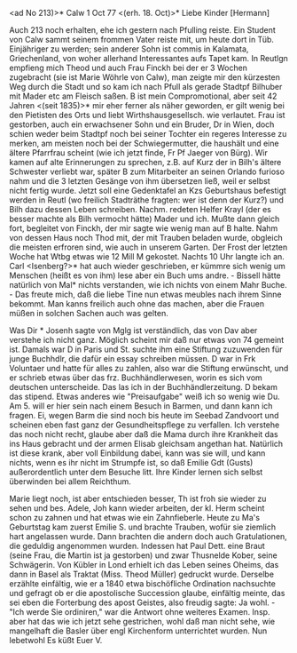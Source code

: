 <ad No 213)>* Calw 1 Oct 77
 <(erh. 18. Oct)>*
Liebe Kinder [Hermann]

Auch 213 noch erhalten, ehe ich gestern nach Pfulling reiste. Ein Student von Calw sammt seinem frommen Vater reiste mit, um heute dort in Tüb. Einjähriger zu werden; sein anderer Sohn ist commis in Kalamata, Griechenland, von woher allerhand Interessantes aufs Tapet kam. In Reutlgn empfieng mich Theod und auch Frau Finckh bei der er 3 Wochen zugebracht (sie ist Marie Wöhrle von Calw), man zeigte mir den kürzesten Weg durch die Stadt und so kam ich nach Pfull als gerade Stadtpf Bilhuber mit Mader etc am Fleisch saßen. B ist mein Compromotional, aber seit 42 Jahren <(seit 1835)>* mir eher ferner als näher geworden, er gilt wenig bei den Pietisten des Orts und liebt Wirthshausgesellsch. wie verlautet. Frau ist gestorben, auch ein erwachsener Sohn und ein Bruder, Dr in Wien, doch schien weder beim Stadtpf noch bei seiner Tochter ein regeres Interesse zu merken, am meisten noch bei der Schwiegermutter, die haushält und eine ältere Pfarrfrau scheint (wie ich jetzt finde, Fr Pf Jaeger von Bürg). Wir kamen auf alte Erinnerungen zu sprechen, z.B. auf Kurz der in Bilh's ältere Schwester verliebt war, später B zum Mitarbeiter an seinen Orlando furioso nahm und die 3 letzten Gesänge von ihm übersetzen ließ, weil er selbst nicht fertig wurde. Jetzt soll eine Gedenktafel an Kzs Geburtshaus befestigt werden in Reutl (wo freilich Stadträthe fragten: wer ist denn der Kurz?) und Bilh dazu dessen Leben schreiben. Nachm. redeten Helfer Krayl (der es besser machte als Bilh vermocht hätte) Mader und ich. Mußte dann gleich fort, begleitet von Finckh, der mir sagte wie wenig man auf B halte. Nahm von dessen Haus noch Thod mit, der mit Trauben beladen wurde, obgleich die meisten erfroren sind, wie auch in unserem Garten. Der Frost der letzten Woche hat Wtbg etwas wie 12 Mill M gekostet. Nachts 10 Uhr langte ich an. Carl <Isenberg?>* hat auch wieder geschrieben, er kümmre sich wenig um Menschen (heißt es von ihm) lese aber ein Buch ums andre. - Bissell hätte natürlich von Mal<ayalam>* nichts verstanden, wie ich nichts von einem Mahr Buche. - Das freute mich, daß die liebe Tine nun etwas meubles nach ihrem Sinne bekommt. Man kanns freilich auch ohne das machen, aber die Frauen müßen in solchen Sachen auch was gelten.

Was Dir <der junge Nathanael>* Josenh sagte von Mglg ist verständlich, das von Dav aber verstehe ich nicht ganz. Möglich scheint mir daß nur etwas von 74 gemeint ist. Damals war D in Paris und St. suchte ihm eine Stiftung zuzuwenden für junge Buchhdlr, die dafür ein essay schreiben müssen. D war in Frk Voluntaer und hatte für alles zu zahlen, also war die Stiftung erwünscht, und er schrieb etwas über das frz. Buchhändlerwesen, worin es sich vom deutschen unterscheide. Das las ich in der Buchhändlerzeitung. D bekam das stipend. Etwas anderes wie "Preisaufgabe" weiß ich so wenig wie Du. Am 5. will er hier sein nach einem Besuch in Barmen, und dann kann ich fragen. Ei, wegen Barm die sind noch bis heute im Seebad Zandvoort und scheinen eben fast ganz der Gesundheitspflege zu verfallen. Ich verstehe das noch nicht recht, glaube aber daß die Mama durch ihre Krankheit das ins Haus gebracht und der armen Elisab gleichsam angethan hat. Natürlich ist diese krank, aber voll Einbildung dabei, kann was sie will, und kann nichts, wenn es ihr nicht im Strumpfe ist, so daß Emilie Gdt (Gusts) außerordentlich unter dem Besuche litt. Ihre Kinder lernen sich selbst überwinden bei allem Reichthum.

Marie liegt noch, ist aber entschieden besser, Th ist froh sie wieder zu sehen und bes. Adele, Joh kann wieder arbeiten, der kl. Herm scheint schon zu zahnen und hat etwas wie ein Zahnfieberle. Heute zu Ma's Geburtstag kam zuerst Emilie S. und brachte Trauben, wofür sie ziemlich hart angelassen wurde. Dann brachten die andern doch auch Gratulationen, die geduldig angenommen wurden. Indessen hat Paul Dett. eine Braut (seine Frau, die Martin ist ja gestorben) und zwar Thusnelde Kober, seine Schwägerin. 
Von Kübler in Lond erhielt ich das Leben seines Oheims, das dann in Basel als Traktat (Miss. Theod Müller) gedruckt wurde. Derselbe erzählte einfältig, wie er a 1840 etwa bischöfliche Ordination nachsuchte und gefragt ob er die apostolische Succession glaube, einfältig meinte, das sei eben die Forterbung des apost Geistes, also freudig sagte: Ja wohl. - "Ich werde Sie ordiniren," war die Antwort ohne weiteres Examen. Insp. aber hat das wie ich jetzt sehe gestrichen, wohl daß man nicht sehe, wie mangelhaft die Basler über engl Kirchenform unterrichtet wurden. Nun lebetwohl Es küßt  Euer V.
